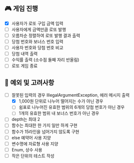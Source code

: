 ## 🎮 게임 진행

- [x] 사용자가 로또 구입 금액 입력
- [ ] 사용자에게 금액만큼 로또 발행
- [ ] 오름차순 정렬하여 로또 발행 결과 출력
- [ ] 당첨 번호와 보너스 번호 입력
- [ ] 사용자 번호와 당첨 번호 비교
- [ ] 당첨 내역 출력
- [ ] 수익률 출력 (소수점 둘째 자리 반올림)
- [ ] 로또 게임 종료

## 🎲 예외 및 고려사항

- [ ] 잘못된 입력의 경우 IllegalArgumentException, 에러 메시지 출력
    - [x] 1,000원 단위로 나누어 떨어지는 수가 아닌 경우
    - [ ] 쉼표로 나누어진 유효한 범위의 6개의 당첨 번호가 아닌 경우
    - [ ] 1개의 유효한 범위 내 보너스 번호가 아닌 경우
- [ ] depth는 최대 2
- [ ] 함수는 최대한 한 가지 일만 하게 구현
- [ ] 함수가 15라인을 넘어가지 않도록 구현
- [ ] else 예약어 사용 지양
- [ ] 변수명에 자료형 사용 지양
- [ ] Enum, 상수 사용
- [ ] 작은 단위의 테스트 작성
